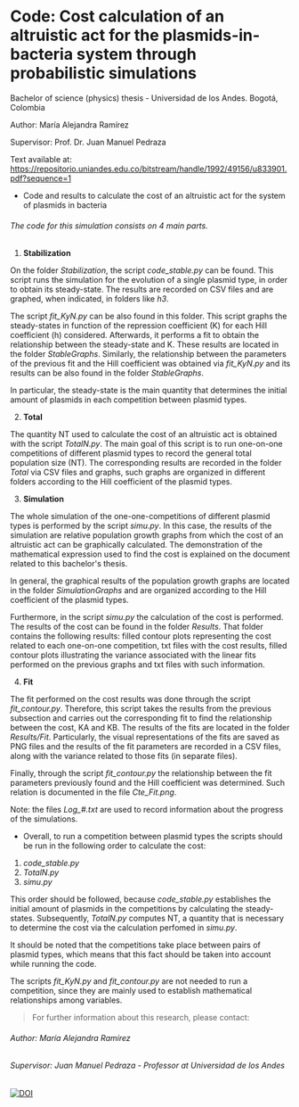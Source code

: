 # Code: Cost calculation of an altruistic act for the plasmids-in-bacteria system through probabilistic simulations
Bachelor of science (physics) thesis  -  Universidad de los Andes. Bogotá, Colombia

Author: María Alejandra Ramírez

Supervisor: Prof. Dr. Juan Manuel Pedraza

Text available at:
https://repositorio.uniandes.edu.co/bitstream/handle/1992/49156/u833901.pdf?sequence=1


- Code and results to calculate the cost of an altruistic act for the system of plasmids in bacteria

###### The code for this simulation consists on 4 main parts.

1. **Stabilization**

On the folder *Stabilization*, the script *code_stable.py* can be found. This script runs the simulation for the evolution of a single plasmid
type, in order to obtain its steady-state. The results are recorded on CSV files and are graphed, when indicated, in folders like *h3*.

The script *fit_KyN.py* can be also found in this folder. This script graphs the steady-states in function of the repression coefficient
(K) for each Hill coefficient (h) considered. Afterwards, it performs a fit to obtain the relationship between the steady-state and K. 
These results are located in the folder *StableGraphs*. Similarly, the relationship between the parameters of the previous fit and 
the Hill coefficient was obtained via *fit_KyN.py* and its results can be also found in the folder *StableGraphs*.

In particular, the steady-state is the main quantity that determines the initial amount of plasmids in each competition between plasmid types.

2. **Total**

The quantity NT used to calculate the cost of an altruistic act is obtained with the script *TotalN.py*. The main goal of this script is to
run one-on-one competitions of different plasmid types to record the general total population size (NT). The corresponding results are recorded
in the folder *Total* via CSV files and graphs, such graphs are organized in different folders according to the Hill coefficient of the plasmid types.

3. **Simulation**

The whole simulation of the one-one-competitions of different plasmid types is performed by the script *simu.py*. In this case, the results
of the simulation are relative population growth graphs from which the cost of an altruistic act can be graphically calculated. The demonstration
of the mathematical expression used to find the cost is explained on the document related to this bachelor's thesis.

In general, the graphical results of the population growth graphs are located in the folder *SimulationGraphs* and are organized according to the Hill 
coefficient of the plasmid types.

Furthermore, in the script *simu.py* the calculation of the cost is performed. The results of the cost can be found in the folder *Results*. 
That folder contains the following results: filled contour plots representing the cost related to each one-on-one competition, txt files with the 
cost results, filled contour plots illustrating the variance associated with the linear fits performed on the previous graphs and txt files with such 
information.

4. **Fit**

The fit performed on the cost results was done through the script *fit_contour.py*. Therefore, this script takes the results from the previous subsection
and carries out the corresponding fit to find the relationship between the cost, KA and KB. The results of the fits are located in the folder
*Results/Fit*. Particularly, the visual representations of the fits are saved as PNG files and the results of the fit parameters are recorded
in a CSV files, along with the variance related to those fits (in separate files).

Finally, through the script *fit_contour.py* the relationship between the fit parameters previously found and the Hill coefficient was determined.
Such relation is documented in the file *Cte_Fit.png*.

Note: the files *Log_#.txt* are used to record information about the progress of the simulations.

- Overall, to run a competition between plasmid types the scripts should be run in the following order to calculate the cost:
1. *code_stable.py*
2. *TotalN.py*
3. *simu.py*

This order should be followed, because *code_stable.py* establishes the initial amount of plasmids in the competitions by calculating the steady-states.
Subsequently, *TotalN.py* computes NT, a quantity that is necessary to determine the cost via the calculation perfomed in *simu.py*.

It should be noted that the competitions take place between pairs of plasmid types, which means that this fact should be taken into account while 
running the code. 

The scripts *fit_KyN.py* and *fit_contour.py* are not needed to run a competition, since they are mainly used to establish mathematical relationships among variables.

>For further information about this research, please contact:
###### Author: María Alejandra Ramírez 

###### Supervisor: Juan Manuel Pedraza - Professor at Universidad de los Andes

[![DOI](https://zenodo.org/badge/253108861.svg)](https://zenodo.org/badge/latestdoi/253108861)
